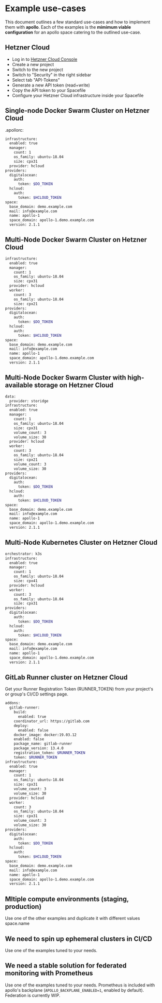 # Example use-cases

This document outlines a few standard use-cases and how to implement them with **apollo**. Each of the examples is the **mimimum viable configuration** for an apollo space catering to the outlined use-case.

## Hetzner Cloud

- Log in to [Hetzner Cloud Console](https://console.hetzner.cloud/projects)
- Create a new project
- Switch to the new project
- Switch to "Security" in the right sidebar
- Select tab "API-Tokens"
- Generate a new API token (read+write)
- Copy the API token to your Spacefile
- Configure your Hetzner Cloud infrastructure inside your Spacefile

## Single-node Docker Swarm Cluster on Hetzner Cloud

.apollorc:

```bash
infrastructure:
  enabled: true
  manager:
    count: 1
    os_family: ubuntu-18.04
    size: cpx31
  provider: hcloud
providers:
  digitalocean:
    auth:
      token: $DO_TOKEN
  hcloud:
    auth:
      token: $HCLOUD_TOKEN
space:
  base_domain: demo.example.com
  mail: info@example.com
  name: apollo-1
  space_domain: apollo-1.demo.example.com
  version: 2.1.1
```

## Multi-Node Docker Swarm Cluster on Hetzner Cloud

```bash
infrastructure:
  enabled: true
  manager:
    count: 1
    os_family: ubuntu-18.04
    size: cpx31
  provider: hcloud
  worker:
    count: 3
    os_family: ubuntu-18.04
    size: cpx21
providers:
  digitalocean:
    auth:
      token: $DO_TOKEN
  hcloud:
    auth:
      token: $HCLOUD_TOKEN
space:
  base_domain: demo.example.com
  mail: info@example.com
  name: apollo-1
  space_domain: apollo-1.demo.example.com
  version: 2.1.1
```

## Multi-Node Docker Swarm Cluster with high-available storage on Hetzner Cloud

```bash
data:
  provider: storidge
infrastructure:
  enabled: true
  manager:
    count: 1
    os_family: ubuntu-18.04
    size: cpx31
    volume_count: 3
    volume_size: 30
  provider: hcloud
  worker:
    count: 3
    os_family: ubuntu-18.04
    size: cpx21
    volume_count: 3
    volume_size: 30
providers:
  digitalocean:
    auth:
      token: $DO_TOKEN
  hcloud:
    auth:
      token: $HCLOUD_TOKEN
space:
  base_domain: demo.example.com
  mail: info@example.com
  name: apollo-1
  space_domain: apollo-1.demo.example.com
  version: 2.1.1
```

## Multi-Node Kubernetes Cluster on Hetzner Cloud

```bash
orchestrator: k3s
infrastructure:
  enabled: true
  manager:
    count: 1
    os_family: ubuntu-18.04
    size: cpx41
  provider: hcloud
  worker:
    count: 3
    os_family: ubuntu-18.04
    size: cpx31
providers:
  digitalocean:
    auth:
      token: $DO_TOKEN
  hcloud:
    auth:
      token: $HCLOUD_TOKEN
space:
  base_domain: demo.example.com
  mail: info@example.com
  name: apollo-1
  space_domain: apollo-1.demo.example.com
  version: 2.1.1
```

## GitLab Runner cluster on Hetzner Cloud

Get your Runner Registration Token (RUNNER_TOKEN) from your project's or group's CI/CD settings page.

```bash
addons:
  gitlab-runner:
    build:
      enabled: true
    coordinator_url: https://gitlab.com
    deploy:
      enabled: false
    docker_image: docker:19.03.12
    enabled: false
    package_name: gitlab-runner
    package_version: 13.4.0
    registration_token: $RUNNER_TOKEN
    token: $RUNNER_TOKEN
infrastructure:
  enabled: true
  manager:
    count: 1
    os_family: ubuntu-18.04
    size: cpx31
    volume_count: 3
    volume_size: 30
  provider: hcloud
  worker:
    count: 3
    os_family: ubuntu-18.04
    size: cpx31
    volume_count: 3
    volume_size: 30
providers:
  digitalocean:
    auth:
      token: $DO_TOKEN
  hcloud:
    auth:
      token: $HCLOUD_TOKEN
space:
  base_domain: demo.example.com
  mail: info@example.com
  name: apollo-1
  space_domain: apollo-1.demo.example.com
  version: 2.1.1
```

## Mltiple compute environments (staging, production)

Use one of the other examples and duplicate it with different values space.name


## We need to spin up ephemeral clusters in CI/CD

Use one of the examples tuned to your needs. 

## We need a stable solution for federated monitoring with Prometheus

Use one of the examples tuned to your needs. Prometheus is included with apollo's backplane (`APOLLO_BACKPLANE_ENABLED=1`, enabled by default). Federation is currently WIP.